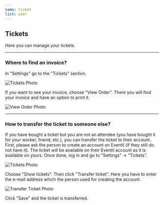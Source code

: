 ```yaml
---
name: ticket
list: user
---
```

<section>

## Tickets

Here you can manage your tickets.

---

### Where to find an invoice?
In "Settings" go to the "Tickets" section.

![Tickets Photo](/images/yourticketslist.png)

If you want to see your invoice, choose "View Order". There you will find your invoice and have an option to print it.

![View Order Photo](/images/ticketinvoice.png)

---

### How to transfer the ticket to someone else?

If you have bought a ticket but you are not an attendee (you have bought it for your worker, friend, etc.), you can transfer the ticket to their account. First, please ask the person to create an account on Eventil (if they still do not have it). The ticket will be available on their Eventil account as it is available on yours. Once done, log in and go to "Settings" → "Tickets".

![Tickets Photo](/images/yourticketslist.png)

Choose "Show tickets". Then click "Transfer ticket". Here you have to enter the e-mail address which the person used for creating the account.

![Transfer Ticket Photo](/images/tickettransfer.png)

Click "Save" and the ticket is transferred.
</section>
